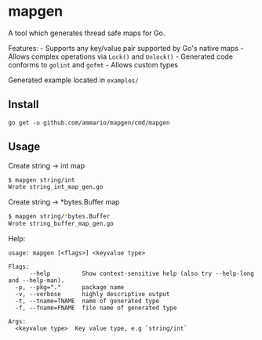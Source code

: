 # mapgen

A tool which generates thread safe maps for Go.

Features: 
    - Supports any key/value pair supported by Go's native maps
    - Allows complex operations via `Lock()` and `Unlock()`
    - Generated code conforms to `golint` and `gofmt`
    - Allows custom types

Generated example located in `examples/`

## Install

`go get -u github.com/ammario/mapgen/cmd/mapgen`

## Usage


Create string -> int map

```bash
$ mapgen string/int
Wrote string_int_map_gen.go
```

Create string -> *bytes.Buffer map

```bash
$ mapgen string/*bytes.Buffer
Wrote string_buffer_map_gen.go
```

Help:

```
usage: mapgen [<flags>] <keyvalue type>

Flags:
      --help         Show context-sensitive help (also try --help-long and --help-man).
  -p, --pkg="."      package name
  -v, --verbose      highly descriptive output
  -t, --tname=TNAME  name of generated type
  -f, --fname=FNAME  file name of generated type

Args:
  <keyvalue type>  Key value type, e.g `string/int`
```